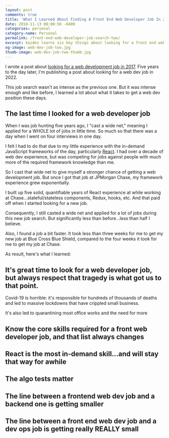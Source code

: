 ```yaml
---
layout: post
comments: true
title: 'What I Learned About Finding A Front End Web Developer Job In 2022'
date: 2018-11-13 00:00:50 -0400
categories: personal
category-name: Personal
permalink: /front-end-web-developer-job-search-two/
excerpt: kaidez learns six key things about looking for a front end web developer job in 2022.
og-image: web-dev-job-two.jpg
thumb-image: web-dev-job-two-thumb.jpg
---
```


I wrote a post about <a href="/front-end-web-developer-job-search/">looking for a web development job in 2017</a>. Five years to the day later, I'm publishing a post about looking for a web dev job in 2022.

This job search wasn't as intense as the previous one. But it was intense enough and like before, I learned a lot about what it takes to get a web dev position these days.

<h2>The last time I looked for a web developer job</h2>
When I was job hunting five years ago, I "cast a wide net," meaning I applied for a WHOLE lot of jobs in little time. So much so that there was a day when I went on four interviews in one day.

I felt I had to do that due to my little experience with the in-demand JavaScript frameworks of the day, particularly <a href="https://reactjs.org/">React</a>. I had over a decade of web dev experience, but was competing for jobs against people with much more of the required framework knowledge than me.

So I cast that wide net to give myself a stronger chance of getting a web development job. But once I got that job at JPMorgan Chase, my framework experience grew exponentially.

I built up five solid, quantifiable years of React experience at while working at Chase...stateful/stateless components, Redux, hooks, etc. And that paid off when I started looking for a new job.

Consequently, I still casted a wide net and applied for a lot of jobs during this new job search. But significantly less than before...less than half I believe.

Also, I found a job a bit faster. It took less than three weeks for me to get my new job at Blue Cross Blue Shield, compared to the four weeks it took for me to get my job at Chase.

As result, here's what I learned:

<h2>It's great time to look for a web developer job, but always respect that tragedy is what got us to that point.</h2>
Covid-19 is horrible: it's responsible for hundreds of thousands of deaths and led to massive lockdowns that have crippled small business.

It's also led to quarantining most office works and the need for more

<h2>Know the core skills required for a front web developer job, and that list always changes</h2>

<h2>React is the most in-demand skill...and will stay that way for awhile</h2>

<h2>The algo tests matter</h2>

<h2>The line between a frontend web dev job and a backend one is getting smaller</h2>

<h2>The line between a front end web dev job and a dev ops job is getting really REALLY small</h2>
